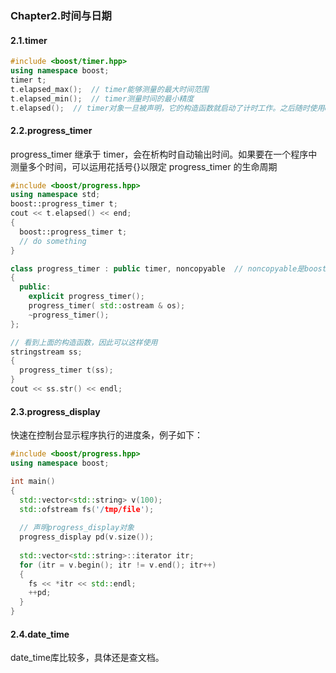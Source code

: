 ### Chapter2.时间与日期

#### 2.1.timer

```c++
#include <boost/timer.hpp>
using namespace boost;
timer t;
t.elapsed_max();  // timer能够测量的最大时间范围
t.elapsed_min();  // timer测量时间的最小精度
t.elapsed();  // timer对象一旦被声明，它的构造函数就启动了计时工作。之后随时使用elapsed()函数简单地测量自对象创建后所流逝的时间。
```

#### 2.2.progress_timer

progress_timer 继承于 timer，会在析构时自动输出时间。如果要在一个程序中测量多个时间，可以运用花括号{}以限定 progress_timer 的生命周期

```c++
#include <boost/progress.hpp>
using namespace std;
boost::progress_timer t;
cout << t.elapsed() << end;
{
  boost::progress_timer t;
  // do something
}

class progress_timer : public timer, noncopyable  // noncopyable是boost库里面的一个单例基类，继承它能够轻松实现单例
{
  public:
  	explicit progress_timer();
  	progress_timer( std::ostream & os);
  	~progress_timer();
};

// 看到上面的构造函数，因此可以这样使用
stringstream ss;
{
  progress_timer t(ss);
}
cout << ss.str() << endl;
```

#### 2.3.progress_display

快速在控制台显示程序执行的进度条，例子如下：

```c++
#include <boost/progress.hpp>
using namespace boost;

int main()
{
  std::vector<std::string> v(100);
  std::ofstream fs('/tmp/file');
  
  // 声明progress_display对象
  progress_display pd(v.size());
  
  std::vector<std::string>::iterator itr;
  for (itr = v.begin(); itr != v.end(); itr++)
  {
    fs << *itr << std::endl;
    ++pd;
  }
}
```



#### 2.4.date_time

date_time库比较多，具体还是查文档。




